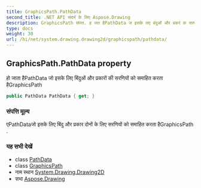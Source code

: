 ```yaml
---
title: GraphicsPath.PathData
second_title: .NET API संदर्भ के लिए Aspose.Drawing
description: GraphicsPath संपत्त. ह जत हैPathData ज इसके लए बंदुओं और प्रकरं क सरणयं क समहत करत हैGraphicsPath
type: docs
weight: 30
url: /hi/net/system.drawing.drawing2d/graphicspath/pathdata/
---
```

## GraphicsPath.PathData property

हो जाता हैPathData जो इसके लिए बिंदुओं और प्रकारों की सरणियों को समाहित करता हैGraphicsPath

```csharp
public PathData PathData { get; }
```

### संपत्ति मूल्य

एPathDataजो इसके लिए बिंदु और प्रकार दोनों के लिए सरणियों को समाहित करता हैGraphicsPath .

### यह सभी देखें

* class [PathData](../../pathdata/)
* class [GraphicsPath](../)
* नाम स्थान [System.Drawing.Drawing2D](../../graphicspath/)
* सभा [Aspose.Drawing](../../../)


